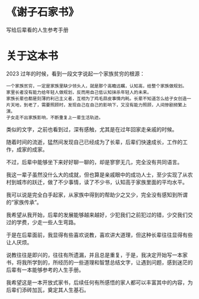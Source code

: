 # 《谢子石家书》

写给后辈看的人生参考手册

# 关于这本书
2023 过年的时候，看到一段文字说起一个家族贫穷的根源：
```
一个家族贫穷，一定是家族里缺少领头人，就是那个高瞻远瞩，认知高，给整个家族做规划。
家里长者没有能力给年轻人做规划，反而用自己低认知抹杀年轻人的未来。
家族长辈也都是刻薄的利己主义者，互相为了鸡毛蒜皮事情内耗。长辈不知道怎么给子女创造一片天地，到老了，需要照顾时，发现自己在自己的影响下，又没有能力照顾，人间惨剧频繁上演。
子女走不出家族影响，不断重复上一辈生活轨迹。
```
类似的文字，之前也看到过，深有感触，尤其是在过年回家走亲戚的时候。

随着时间的流逝，猛然间发现自己已经成为了长辈，后辈们快速成长，工作的工作，成家的成家。

不过，后辈中能够坐下来好好聊一聊的，却是寥寥无几，完全没有共同语言。

我这一辈子虽然没什么大的成就，但也算是亲戚眼中的成功人士，至少实现了从农村到城市的跃迁，做了不少事情，读了不少书，认知高于家族里面的平均水平。

我可以说是完全白手起家，从家族中得到的帮助少之又少，完全没有感知到所谓的“家族传承”。

我希望从我开始，后辈的发展能够越来越好，少犯我们之前犯过的错，少交我们交过的学费，少走一些人生弯路。

于是在后辈面前，我显得有些喜欢说教，喜欢讲大道理，但这种长辈往往显得有些让人厌烦。

说教往往是即兴的，往往有所遗漏，并且总是重复，于是，我决定开始写一本家书，将我所学到的，所经历的一些道理和智慧总结文字，让遇到问题，感到迷茫的后辈有一本能够参考的人生手册。

我希望这是一本开放式家书，后续任何有所感悟的家人都可以丰富其中的内容，为后辈们添砖加瓦，奠定其人生基石。


